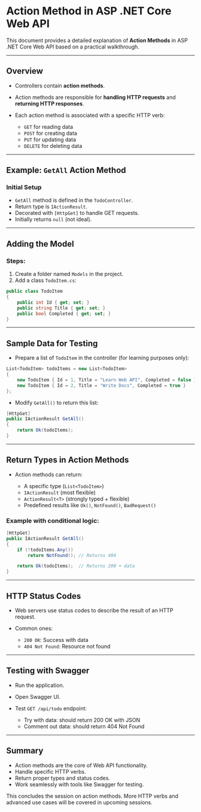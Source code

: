 ﻿# Action Method in ASP .NET Core Web API

This document provides a detailed explanation of **Action Methods** in ASP .NET Core Web API based on a practical walkthrough.

---

## Overview

* Controllers contain **action methods**.
* Action methods are responsible for **handling HTTP requests** and **returning HTTP responses**.
* Each action method is associated with a specific HTTP verb:

  * `GET` for reading data
  * `POST` for creating data
  * `PUT` for updating data
  * `DELETE` for deleting data

---

## Example: `GetAll` Action Method

### Initial Setup

* `GetAll` method is defined in the `TodoController`.
* Return type is `IActionResult`.
* Decorated with `[HttpGet]` to handle GET requests.
* Initially returns `null` (not ideal).

---

## Adding the Model

### Steps:

1. Create a folder named `Models` in the project.
2. Add a class `TodoItem.cs`:

```csharp
public class TodoItem
{
    public int Id { get; set; }
    public string Title { get; set; }
    public bool Completed { get; set; }
}
```

---

## Sample Data for Testing

* Prepare a list of `TodoItem` in the controller (for learning purposes only):

```csharp
List<TodoItem> todoItems = new List<TodoItem>
{
    new TodoItem { Id = 1, Title = "Learn Web API", Completed = false },
    new TodoItem { Id = 2, Title = "Write Docs", Completed = true }
};
```

* Modify `GetAll()` to return this list:

```csharp
[HttpGet]
public IActionResult GetAll()
{
    return Ok(todoItems);
}
```

---

## Return Types in Action Methods

* Action methods can return:

  * A specific type (`List<TodoItem>`)
  * `IActionResult` (most flexible)
  * `ActionResult<T>` (strongly typed + flexible)
  * Predefined results like `Ok()`, `NotFound()`, `BadRequest()`

### Example with conditional logic:

```csharp
[HttpGet]
public IActionResult GetAll()
{
    if (!todoItems.Any())
        return NotFound(); // Returns 404

    return Ok(todoItems);  // Returns 200 + data
}
```

---

## HTTP Status Codes

* Web servers use status codes to describe the result of an HTTP request.
* Common ones:

  * `200 OK`: Success with data
  * `404 Not Found`: Resource not found

---

## Testing with Swagger

* Run the application.
* Open Swagger UI.
* Test `GET /api/todo` endpoint:

  * Try with data: should return 200 OK with JSON
  * Comment out data: should return 404 Not Found

---

## Summary

* Action methods are the core of Web API functionality.
* Handle specific HTTP verbs.
* Return proper types and status codes.
* Work seamlessly with tools like Swagger for testing.

This concludes the session on action methods. More HTTP verbs and advanced use cases will be covered in upcoming sessions.

